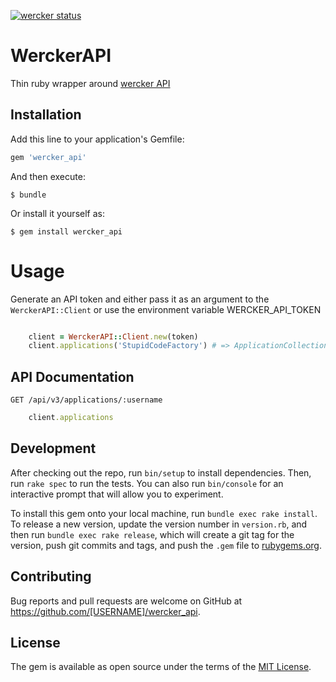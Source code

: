 [![wercker status](https://app.wercker.com/status/15fd697b0b3ff854e408a5c256e6737b/s/master "wercker status")](https://app.wercker.com/project/byKey/15fd697b0b3ff854e408a5c256e6737b)

# WerckerAPI

Thin ruby wrapper around [wercker API](http://devcenter.wercker.com/docs/api)

## Installation

Add this line to your application's Gemfile:

```ruby
gem 'wercker_api'
```

And then execute:

    $ bundle

Or install it yourself as:

    $ gem install wercker_api

# Usage #

Generate an API token and either pass it as an argument to the `WerckerAPI::Client` or use the environment variable WERCKER\_API\_TOKEN
```ruby

    client = WerckerAPI::Client.new(token)
    client.applications('StupidCodeFactory') # => ApplicationCollection

```

## API Documentation

`GET /api/v3/applications/:username`

```ruby
    client.applications
```

## Development

After checking out the repo, run `bin/setup` to install dependencies. Then, run `rake spec` to run the tests. You can also run `bin/console` for an interactive prompt that will allow you to experiment.

To install this gem onto your local machine, run `bundle exec rake install`. To release a new version, update the version number in `version.rb`, and then run `bundle exec rake release`, which will create a git tag for the version, push git commits and tags, and push the `.gem` file to [rubygems.org](https://rubygems.org).

## Contributing

Bug reports and pull requests are welcome on GitHub at https://github.com/[USERNAME]/wercker_api.

## License

The gem is available as open source under the terms of the [MIT License](http://opensource.org/licenses/MIT).

